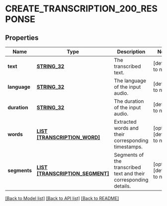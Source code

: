 # CREATE_TRANSCRIPTION_200_RESPONSE

## Properties
Name | Type | Description | Notes
------------ | ------------- | ------------- | -------------
**text** | [**STRING_32**](STRING_32.md) | The transcribed text. | [default to null]
**language** | [**STRING_32**](STRING_32.md) | The language of the input audio. | [default to null]
**duration** | [**STRING_32**](STRING_32.md) | The duration of the input audio. | [default to null]
**words** | [**LIST [TRANSCRIPTION_WORD]**](TranscriptionWord.md) | Extracted words and their corresponding timestamps. | [optional] [default to null]
**segments** | [**LIST [TRANSCRIPTION_SEGMENT]**](TranscriptionSegment.md) | Segments of the transcribed text and their corresponding details. | [optional] [default to null]

[[Back to Model list]](../README.md#documentation-for-models) [[Back to API list]](../README.md#documentation-for-api-endpoints) [[Back to README]](../README.md)



